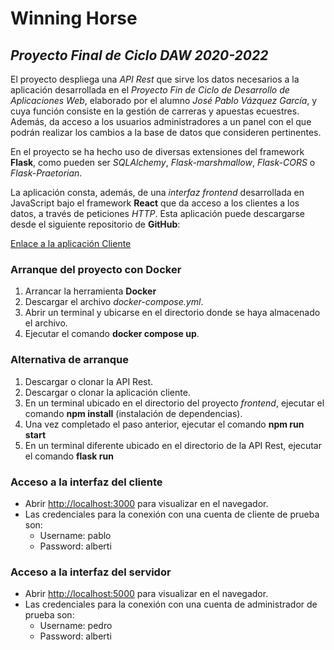 # Winning Horse
## *Proyecto Final de Ciclo DAW 2020-2022*

El proyecto despliega una *API Rest* que sirve los datos necesarios a la aplicación desarrollada en el *Proyecto Fin de Ciclo de Desarrollo de Aplicaciones Web*, elaborado por el alumno *José Pablo Vázquez García*, y cuya función consiste en la gestión de carreras y apuestas ecuestres. Además, da acceso a los usuarios administradores a un panel con el que podrán realizar los cambios a la base de datos que consideren pertinentes.

En el proyecto se ha hecho uso de diversas extensiones del framework **Flask**, como pueden ser *SQLAlchemy*, *Flask-marshmallow*, *Flask-CORS* o *Flask-Praetorian*.

La aplicación consta, además, de una *interfaz frontend* desarrollada en JavaScript bajo el framework **React** que da acceso a los clientes a los datos, a través de peticiones *HTTP*. Esta aplicación puede descargarse desde el siguiente repositorio de **GitHub**:

[Enlace a la aplicación Cliente](https://github.com/JPabloV85/Proyecto_Final_DAW_Front.git)

### Arranque del proyecto con Docker

1. Arrancar la herramienta **Docker**
2. Descargar el archivo *docker-compose.yml*.
3. Abrir un terminal y ubicarse en el directorio donde se haya almacenado el archivo.
4. Ejecutar el comando **docker compose up**.

### Alternativa de arranque

1. Descargar o clonar la API Rest.
2. Descargar o clonar la aplicación cliente.
3. En un terminal ubicado en el directorio del proyecto *frontend*, ejecutar el comando **npm install** (instalación de dependencias).
4. Una vez completado el paso anterior, ejecutar el comando **npm run start**
5. En un terminal diferente ubicado en el directorio de la API Rest, ejecutar el comando **flask run**

### Acceso a la interfaz del cliente

- Abrir [http://localhost:3000](http://localhost:3000) para visualizar en el navegador.
- Las credenciales para la conexión con una cuenta de cliente de prueba son:
    - Username: pablo
    - Password: alberti

### Acceso a la interfaz del servidor

- Abrir [http://localhost:5000](http://localhost:5000) para visualizar en el navegador.
- Las credenciales para la conexión con una cuenta de administrador de prueba son:
    - Username: pedro
    - Password: alberti
